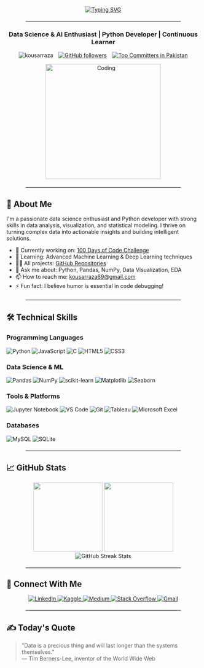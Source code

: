 <div align="center">
  <a href="https://git.io/typing-svg">
    <img src="https://readme-typing-svg.demolab.com?font=Exo+2&weight=80&size=24&duration=8000&pause=1000&color=1AA1F7&center=true&vCenter=true&random=false&width=435&lines=Hey+%F0%9F%91%8B%2C+I'm+Kousar+Raza;" alt="Typing SVG" />
  </a>
</div>  

<hr style="border-top: 2px solid #ddd; width: 80%; margin: 20px auto;">

<h3 align="center">Data Science & AI Enthusiast | Python Developer | Continuous Learner</h3>

<p align="center">
  <img src="https://komarev.com/ghpvc/?username=kousarraza&label=Profile%20views&color=0e75b6&style=flat" alt="kousarraza" style="display: inline-block; margin-right: 10px;" />
  <a href="https://github.com/kousarraza?tab=followers" style="display: inline-block; margin-right: 10px;">
    <img src="https://img.shields.io/github/followers/kousarraza?label=Followers&style=social" alt="GitHub followers" />
  </a>
  <a href="https://user-badge.committers.top/pakistan/kousarraza" style="display: inline-block;">
    <img src="https://user-badge.committers.top/pakistan/kousarraza.svg" alt="Top Committers in Pakistan" />
  </a>
</p>

<p align="center">
  <img src="https://media.tenor.com/rePDfDWO3XoAAAAd/hacking.gif" alt="Coding" width="300">
</p>

<hr style="border-top: 2px solid #ddd; width: 80%; margin: 20px auto;">

## 🚀 About Me

I'm a passionate data science enthusiast and Python developer with strong skills in data analysis, visualization, and statistical modeling. I thrive on turning complex data into actionable insights and building intelligent solutions.

- 🔭 Currently working on: [100 Days of Code Challenge](https://github.com/kousarraza/100-Days-of-Code_Zero_to_Hero)
- 🌱 Learning: Advanced Machine Learning & Deep Learning techniques
- 👨‍💻 All projects: [GitHub Repositories](https://github.com/kousarraza?tab=repositories)
- 💬 Ask me about: Python, Pandas, NumPy, Data Visualization, EDA
- 📫 How to reach me: kousarraza69@gmail.com
- ⚡ Fun fact: I believe humor is essential in code debugging!

<hr style="border-top: 2px solid #ddd; width: 80%; margin: 20px auto;">

## 🛠 Technical Skills

### Programming Languages
![Python](https://img.shields.io/badge/python-3670A0?style=for-the-badge&logo=python&logoColor=ffdd54)
![JavaScript](https://img.shields.io/badge/javascript-%23323330.svg?style=for-the-badge&logo=javascript&logoColor=%23F7DF1E)
![C](https://img.shields.io/badge/c-%2300599C.svg?style=for-the-badge&logo=c&logoColor=white)
![HTML5](https://img.shields.io/badge/html5-%23E34F26.svg?style=for-the-badge&logo=html5&logoColor=white)
![CSS3](https://img.shields.io/badge/css3-%231572B6.svg?style=for-the-badge&logo=css3&logoColor=white)

### Data Science & ML
![Pandas](https://img.shields.io/badge/pandas-%23150458.svg?style=for-the-badge&logo=pandas&logoColor=white)
![NumPy](https://img.shields.io/badge/numpy-%23013243.svg?style=for-the-badge&logo=numpy&logoColor=white)
![scikit-learn](https://img.shields.io/badge/scikit--learn-%23F7931E.svg?style=for-the-badge&logo=scikit-learn&logoColor=white)
![Matplotlib](https://img.shields.io/badge/Matplotlib-%23ffffff.svg?style=for-the-badge&logo=Matplotlib&logoColor=black)
![Seaborn](https://img.shields.io/badge/Seaborn-%230C55A5.svg?style=for-the-badge&logo=seaborn&logoColor=white)

### Tools & Platforms
![Jupyter Notebook](https://img.shields.io/badge/jupyter-%23FA0F00.svg?style=for-the-badge&logo=jupyter&logoColor=white)
![VS Code](https://img.shields.io/badge/VS%20Code-0078d7.svg?style=for-the-badge&logo=visual-studio-code&logoColor=white)
![Git](https://img.shields.io/badge/git-%23F05033.svg?style=for-the-badge&logo=git&logoColor=white)
![Tableau](https://img.shields.io/badge/Tableau-E97627.svg?style=for-the-badge&logo=Tableau&logoColor=white)
![Microsoft Excel](https://img.shields.io/badge/Microsoft_Excel-217346?style=for-the-badge&logo=microsoft-excel&logoColor=white)

### Databases
![MySQL](https://img.shields.io/badge/mysql-%2300f.svg?style=for-the-badge&logo=mysql&logoColor=white)
![SQLite](https://img.shields.io/badge/sqlite-%2307405e.svg?style=for-the-badge&logo=sqlite&logoColor=white)

<hr style="border-top: 2px solid #ddd; width: 80%; margin: 20px auto;">

## 📈 GitHub Stats

<div align="center">
  <img height="180em" src="https://github-readme-stats.vercel.app/api?username=kousarraza&show_icons=true&theme=radical&include_all_commits=true&count_private=true"/>
  <img height="180em" src="https://github-readme-stats.vercel.app/api/top-langs/?username=kousarraza&layout=compact&langs_count=8&theme=radical"/>
  <img src="https://github-readme-streak-stats.herokuapp.com/?user=kousarraza&theme=radical" alt="GitHub Streak Stats">
</div>

<hr style="border-top: 2px solid #ddd; width: 80%; margin: 20px auto;">

## 🤝 Connect With Me

<p align="center">
  <a href="https://www.linkedin.com/in/kousarraza110/" target="_blank">
    <img src="https://img.shields.io/badge/LinkedIn-0077B5?style=for-the-badge&logo=linkedin&logoColor=white" alt="LinkedIn">
  </a>
  <a href="https://www.kaggle.com/kousarraza" target="_blank">
    <img src="https://img.shields.io/badge/Kaggle-20BEFF?style=for-the-badge&logo=Kaggle&logoColor=white" alt="Kaggle">
  </a>
  <a href="https://medium.com/@kousarraza69" target="_blank">
    <img src="https://img.shields.io/badge/Medium-12100E?style=for-the-badge&logo=medium&logoColor=white" alt="Medium">
  </a>
  <a href="https://stackoverflow.com/users/10299653/kousar-raza" target="_blank">
    <img src="https://img.shields.io/badge/Stack_Overflow-FE7A16?style=for-the-badge&logo=stack-overflow&logoColor=white" alt="Stack Overflow">
  </a>
  <a href="mailto:kousarraza69@gmail.com">
    <img src="https://img.shields.io/badge/Gmail-D14836?style=for-the-badge&logo=gmail&logoColor=white" alt="Gmail">
  </a>
</p>

<hr style="border-top: 2px solid #ddd; width: 80%; margin: 20px auto;">

## ✍️ Today's Quote

> "Data is a precious thing and will last longer than the systems themselves."  
> — Tim Berners-Lee, inventor of the World Wide Web
